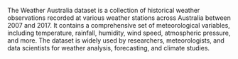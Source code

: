 The Weather Australia dataset is a collection of historical weather observations recorded at various weather stations across Australia between 2007 and 2017. It contains a comprehensive set of meteorological variables, including temperature, rainfall, humidity, wind speed, atmospheric pressure, and more. The dataset is widely used by researchers, meteorologists, and data scientists for weather analysis, forecasting, and climate studies.
